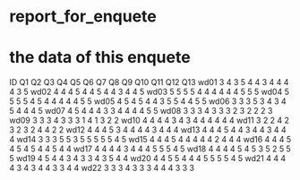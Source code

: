 # report_for_enquete
# the data of this enquete
ID Q1 Q2 Q3 Q4 Q5 Q6 Q7 Q8 Q9 Q10 Q11 Q12  Q13
wd01 3 4 3 5 4 4 3 4 4 4 4 3 5
wd02 4 4 4 5 4 4 5 4 4 3 4 4 5
wd03 5 5 5 5 4 4 4 4 4 4 5 5 5
wd04 5 5 5 5 4 5 4 4 4 4 4 5 5
wd05 4 5 4 5 4 4 3 5 5 4 4 5 5
wd06 3 3 3 5 3 4 3 4 5 4 4 4 5
wd07 4 5 4 4 4 3 3 4 4 4 4 5 5
wd08 3 3 3 4 3 3 3 2 3 2 2 2 3
wd09 3 3 3 4 3 3 3 1 4 1 3 2 2
wd10 4 4 4 4 3 4 3 4 4 4 4 4 4
wd11 3 2 2 4 2 3 2 3 2 4 4 2 2
wd12 4 4 4 5 3 4 4 4 4 3 4 4 4
wd13 4 4 4 5 4 4 3 4 4 3 4 4 4
wd14 3 3 3 5 5 3 5 5 5 5 5 4 5
wd15 4 4 4 5 4 4 4 4 4 2 4 4 4
wd16 4 4 4 5 4 5 4 5 4 4 5 4 4
wd17 4 4 4 4 3 4 4 4 5 5 5 4 5
wd18 4 4 4 4 5 4 5 3 5 2 5 5 5
wd19 4 5 4 4 3 4 3 3 4 3 5 4 4
wd20 4 4 5 5 4 4 4 5 5 5 5 4 5
wd21 4 4 4 4 3 4 3 4 4 3 3 4 4
wd22 3 3 3 4 3 3 3 4 4 4 3 3 3
